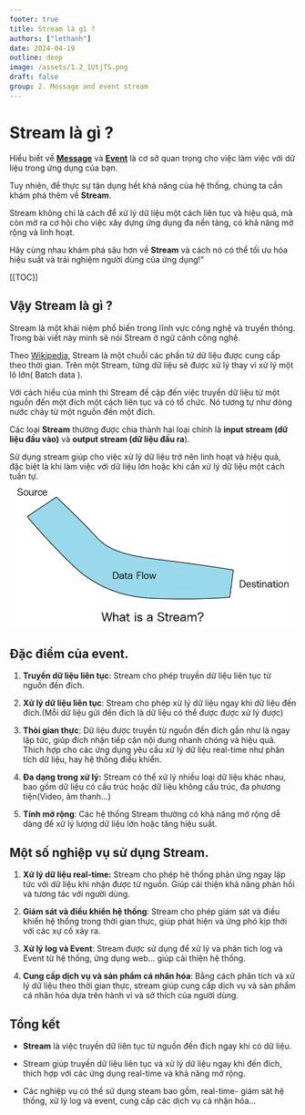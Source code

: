 ```yaml
---
footer: true
title: Stream là gì ?
authors: ["lethanh"]
date: 2024-04-19
outline: deep
image: /assets/1.2_1UtjTS.png
draft: false
group: 2. Message and event stream
---
```

# Stream là gì ?

Hiểu biết về **[Message](2024-04-15-message-la-gi.md)** và [**Event**](2024-04-16-event-la-gi.md) là cơ sở quan trọng cho việc làm việc với dữ liệu trong ứng dụng của bạn.

Tuy nhiên, để thực sự tận dụng hết khả năng của hệ thống, chúng ta cần khám phá thêm về **Stream**.

Stream không chỉ là cách để xử lý dữ liệu một cách liên tục và hiệu quả, mà còn mở ra cơ hội cho việc xây dựng ứng dụng đa nền tảng, có khả năng mở rộng và linh hoạt.

Hãy cùng nhau khám phá sâu hơn về **Stream** và cách nó có thể tối ưu hóa hiệu suất và trải nghiệm người dùng của ứng dụng!"

[[TOC]]

## Vậy Stream là gì ?
Stream là một khái niệm phổ biến trong lĩnh vực công nghệ và truyền thông. Trong bài viết này mình sẽ nói Stream ở ngữ cảnh công nghệ.

Theo [Wikipedia](https://en.wikipedia.org/wiki/Stream_(computing)#:~:text=In%20computer%20science%2C%20a%20stream,rather%20than%20in%20large%20batches.), Stream là một chuỗi các phần tử dữ liệu được cung cấp theo thời gian. Trên một Stream, từng dữ liệu sẽ được xử lý thay vì xử lý một lô lớn( Batch data ).

Với cách hiểu của mình thì Stream đề cập đến việc truyền dữ liệu từ một nguồn đến một đích một cách liên tục và có tổ chức. Nó tương tự như dòng nước chảy từ một nguồn đến một đích.

Các loại **Stream** thường được chia thành hai loại chính là **input stream (dữ liệu đầu vào)** và **output stream (dữ liệu đầu ra**). 

Sử dụng stream giúp cho việc xử lý dữ liệu trở nên linh hoạt và hiệu quả, đặc biệt là khi làm việc với dữ liệu lớn hoặc khi cần xử lý dữ liệu một cách tuần tự.
![Stream](2024-04-19-stream-la-gi/1.png)

## Đặc điểm của event.
1. **Truyền dữ liệu liên tục**: Stream cho phép truyền dữ liệu liên tục từ nguồn đến đích.

2. **Xử lý dữ liệu liên tục**: Stream cho phép xử lý dữ liệu ngay khi dữ liệu đến đích.(Mỗi dữ liệu gửi đến đích là dữ liệu có thể được được xử lý được)

3. **Thòi gian thực**: Dữ liệu được truyền từ nguồn đến đích gần như là ngay lập tức, giúp đích nhận tiếp cận nội dung nhanh chóng và hiệu quả. Thích hợp cho các ứng dụng yêu cầu xử lý dữ liệu real-time như phân tích dữ liệu, hay hệ thống điều khiển.

4. **Đa dạng trong xử lý:** Stream có thể xử lý nhiều loại dữ liệu khác nhau, bao gồm dữ liệu có cấu trúc hoặc dữ liệu không cấu trúc, đa phương tiện(Video, âm thanh...)

5. **Tính mở rộng**: Các hệ thống Stream thường có khả năng mở rộng dễ dàng để xử lý lượng dữ liệu lớn hoặc tăng hiệu suất.

## Một số nghiệp vụ sử dụng Stream.
1. **Xử lý dữ liệu real-time:** Stream cho phép hệ thống phản ứng ngay lập tức với dữ liệu khi nhận được từ nguồn. Giúp cải thiện khả năng phản hồi và tương tác với người dùng.

2. **Giám sát và điều khiển hệ thống**: Stream cho phép giám sát và điều khiển hệ thống trong thời gian thực, giúp phát hiện và ứng phó kịp thời với các xự cố xảy ra.

3. **Xử lý log và Event**: Stream được sử dụng để xử lý và phân tích log và Event từ hệ thống, ứng dụng web... giúp cải thiện hệ thống.

4. **Cung cấp dịch vụ và sản phẩm cá nhân hóa**: Bằng cách phân tích và xử lý dữ liệu theo thời gian thực, stream giúp cung cấp dịch vụ và sản phẩm cá nhân hóa dựa trên hành vi và sở thích của người dùng.


## Tổng kết
- **Stream** là việc truyền dữ liên tục từ nguồn đến đích ngay khi có dữ liệu.

- Stream giúp truyền dữ liệu liên tục và xử lý dữ liệu ngay khi đến đích, thích hợp với các ứng dụng real-time và khả năng mở rộng.

- Các nghiệp vụ có thể sử dụng steam bao gồm, real-time- giám sát hệ thống, xử lý log và event, cung cấp các dịch vụ cá nhận hóa...
